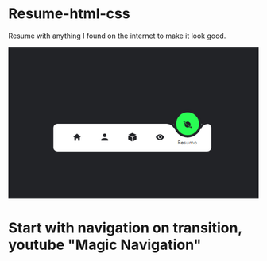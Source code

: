 # Resume-html-css
Resume with anything I found on the internet to make it look good.

![alt text](image.png)


# Start with navigation on transition, youtube "Magic Navigation"
